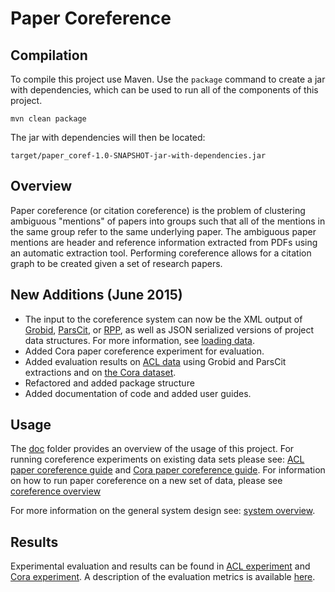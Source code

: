 Paper Coreference
=================

Compilation
-----------

To compile this project use Maven. Use the ```package``` command to create a jar with dependencies, which can be used to run all of the components of this project.

```
mvn clean package
```

The jar with dependencies will then be located:

```
target/paper_coref-1.0-SNAPSHOT-jar-with-dependencies.jar
```

Overview
--------

Paper coreference (or citation coreference) is the problem of clustering ambiguous "mentions" of papers into groups such that all of the mentions in the same group refer to the same underlying paper. The ambiguous paper mentions are header and reference information extracted from PDFs using an automatic extraction tool. Performing coreference allows for a citation graph to be created given a set of research papers. 

New Additions (June 2015)
----------------------

- The input to the coreference system can now be the XML output of [Grobid](https://github.com/kermitt2/grobid), [ParsCit](https://github.com/knmnyn/ParsCit), or [RPP](https://github.com/iesl/rpp), as well as JSON serialized versions of project data structures. For more information, see [loading data](doc/usage/loading_data.md).
- Added Cora paper coreference experiment for evaluation.
- Added evaluation results on [ACL data](doc/evaluation/acl_experiment.md) using Grobid and ParsCit extractions and on [the Cora dataset](doc/evaluation/cora_experiment.md).
- Refactored and added package structure 
- Added documentation of code and added user guides.

Usage
------

The [doc](doc/usage) folder provides an overview of the usage of this project. For running coreference experiments on existing data sets please see: [ACL paper coreference guide](doc/usage/coreference/acl_paper_coreference.md) and  [Cora paper coreference guide](doc/usage/coreference/cora_paper_coreference.md). For information on how to run paper coreference on a new set of data, please see [coreference overview](doc/usage/coreference/README.md)

For more information on the general system design see: [system overview](doc/usage/README.md).

Results
-------

Experimental evaluation and results can be found in [ACL experiment](doc/evaluation/acl_experiment.md) and [Cora experiment](doc/evaluation/cora_experiment.md). A description of the evaluation metrics is available [here](doc/evaluation/README.md). 
